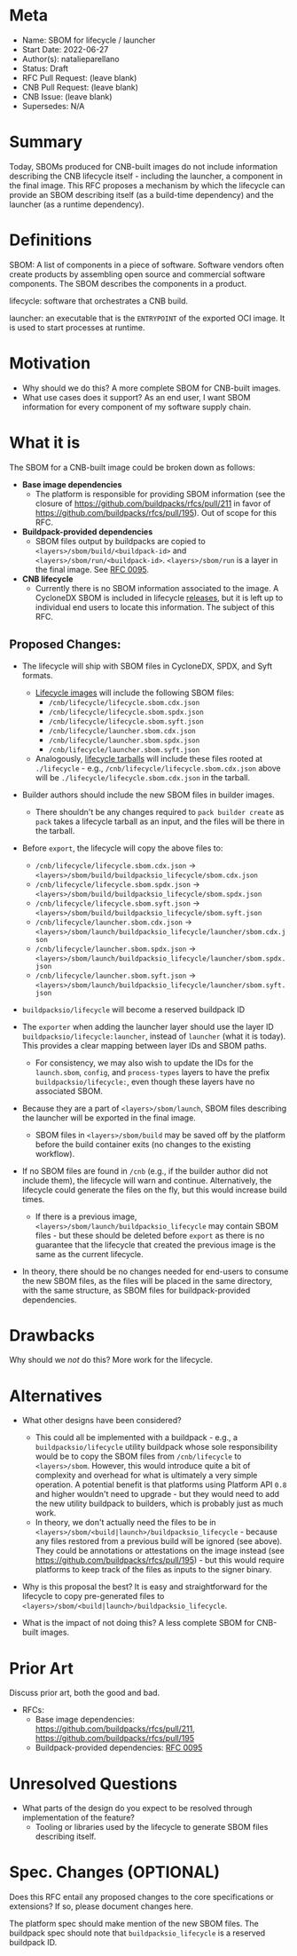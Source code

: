 # Meta

[meta]: #meta

- Name: SBOM for lifecycle / launcher
- Start Date: 2022-06-27
- Author(s): natalieparellano
- Status: Draft <!-- Acceptable values: Draft, Approved, On Hold, Superseded -->
- RFC Pull Request: (leave blank)
- CNB Pull Request: (leave blank)
- CNB Issue: (leave blank)
- Supersedes: N/A

# Summary

[summary]: #summary

Today, SBOMs produced for CNB-built images do not include information describing the CNB lifecycle itself - including
the launcher, a component in the final image. This RFC proposes a mechanism by which the lifecycle can provide an SBOM
describing itself (as a build-time dependency) and the launcher (as a runtime dependency).

# Definitions

[definitions]: #definitions

SBOM: A list of components in a piece of software. Software vendors often create products by assembling open source and
commercial software components. The SBOM describes the components in a product.

lifecycle: software that orchestrates a CNB build.

launcher: an executable that is the `ENTRYPOINT` of the exported OCI image. It is used to start processes at runtime.

# Motivation

[motivation]: #motivation

- Why should we do this? A more complete SBOM for CNB-built images.
- What use cases does it support? As an end user, I want SBOM information for every component of my software supply
  chain.

# What it is

[what-it-is]: #what-it-is

The SBOM for a CNB-built image could be broken down as follows:

* **Base image dependencies**
    * The platform is responsible for providing SBOM information (see the closure
      of https://github.com/buildpacks/rfcs/pull/211 in favor of https://github.com/buildpacks/rfcs/pull/195). Out of
      scope for this RFC.
* **Buildpack-provided dependencies**
    * SBOM files output by buildpacks are copied to `<layers>/sbom/build/<buildpack-id>`
      and `<layers>/sbom/run/<buildpack-id>`. `<layers>/sbom/run` is a layer in the final image.
      See [RFC 0095](https://github.com/buildpacks/rfcs/blob/main/text/0095-sbom.md).
* **CNB lifecycle**
    * Currently there is no SBOM information associated to the image. A CycloneDX SBOM is included in lifecycle
      [releases](https://github.com/buildpacks/lifecycle/releases), but it is left up to individual end users to locate
      this information. The subject of this RFC.

## Proposed Changes:

* The lifecycle will ship with SBOM files in CycloneDX, SPDX, and Syft formats.
    * [Lifecycle images](https://hub.docker.com/r/buildpacksio/lifecycle) will include the following SBOM files:
        * `/cnb/lifecycle/lifecycle.sbom.cdx.json`
        * `/cnb/lifecycle/lifecycle.sbom.spdx.json`
        * `/cnb/lifecycle/lifecycle.sbom.syft.json`
        * `/cnb/lifecycle/launcher.sbom.cdx.json`
        * `/cnb/lifecycle/launcher.sbom.spdx.json`
        * `/cnb/lifecycle/launcher.sbom.syft.json`
    * Analogously, [lifecycle tarballs](https://github.com/buildpacks/lifecycle/releases) will include these files
      rooted at `./lifecycle` - e.g., `/cnb/lifecycle/lifecycle.sbom.cdx.json` above will
      be `./lifecycle/lifecycle.sbom.cdx.json` in the tarball.

* Builder authors should include the new SBOM files in builder images.
    * There shouldn't be any changes required to `pack builder create` as `pack` takes a lifecycle tarball as an input,
      and the files will be there in the tarball.

* Before `export`, the lifecycle will copy the above files to:
    * `/cnb/lifecycle/lifecycle.sbom.cdx.json`  -> `<layers>/sbom/build/buildpacksio_lifecycle/sbom.cdx.json`
    * `/cnb/lifecycle/lifecycle.sbom.spdx.json` -> `<layers>/sbom/build/buildpacksio_lifecycle/sbom.spdx.json`
    * `/cnb/lifecycle/lifecycle.sbom.syft.json` -> `<layers>/sbom/build/buildpacksio_lifecycle/sbom.syft.json`
    * `/cnb/lifecycle/launcher.sbom.cdx.json`   -> `<layers>/sbom/launch/buildpacksio_lifecycle/launcher/sbom.cdx.json`
    * `/cnb/lifecycle/launcher.sbom.spdx.json`  -> `<layers>/sbom/launch/buildpacksio_lifecycle/launcher/sbom.spdx.json`
    * `/cnb/lifecycle/launcher.sbom.syft.json`  -> `<layers>/sbom/launch/buildpacksio_lifecycle/launcher/sbom.syft.json`

* `buildpacksio/lifecycle` will become a reserved buildpack ID

* The `exporter` when adding the launcher layer should use the layer ID `buildpacksio/lifecycle:launcher`, instead
  of `launcher` (what it is today). This provides a clear mapping between layer IDs and SBOM paths.
    * For consistency, we may also wish to update the IDs for the `launch.sbom`, `config`, and `process-types` layers to
      have the prefix `buildpacksio/lifecycle:`, even though these layers have no associated SBOM.

* Because they are a part of `<layers>/sbom/launch`, SBOM files describing the launcher will be exported in the final
  image.
    * SBOM files in `<layers>/sbom/build` may be saved off by the platform before the build container exits (no changes
      to the existing workflow).

* If no SBOM files are found in `/cnb` (e.g., if the builder author did not include them), the lifecycle will warn and
  continue. Alternatively, the lifecycle could generate the files on the fly, but this would increase build times.
    * If there is a previous image, `<layers>/sbom/launch/buildpacksio_lifecycle` may contain SBOM files - but these
      should be deleted before `export` as there is no guarantee that the lifecycle that created the previous image is
      the same as the current lifecycle.

* In theory, there should be no changes needed for end-users to consume the new SBOM files, as the files will be placed
  in the same directory, with the same structure, as SBOM files for buildpack-provided dependencies.

# Drawbacks

[drawbacks]: #drawbacks

Why should we *not* do this? More work for the lifecycle.

# Alternatives

[alternatives]: #alternatives

- What other designs have been considered?
    - This could all be implemented with a buildpack - e.g., a `buildpacksio/lifecycle` utility buildpack whose sole
      responsibility would be to copy the SBOM files from `/cnb/lifecycle` to `<layers>/sbom`. However, this would
      introduce quite a bit of complexity and overhead for what is ultimately a very simple operation. A potential
      benefit is that platforms using Platform API `0.8` and higher wouldn't need to upgrade - but they would need to
      add the new utility buildpack to builders, which is probably just as much work.
    - In theory, we don't actually need the files to be in `<layers>/sbom/<build|launch>/buildpacksio_lifecycle` -
      because any files restored from a previous build will be ignored (see above). They could be annotations or
      attestations on the image instead (see https://github.com/buildpacks/rfcs/pull/195) - but this would require
      platforms to keep track of the files as inputs to the signer binary.

- Why is this proposal the best? It is easy and straightforward for the lifecycle to copy pre-generated files
  to `<layers>/sbom/<build|launch>/buildpacksio_lifecycle`.

- What is the impact of not doing this? A less complete SBOM for CNB-built images.

# Prior Art

[prior-art]: #prior-art

Discuss prior art, both the good and bad.

* RFCs:
    * Base image dependencies: https://github.com/buildpacks/rfcs/pull/211, https://github.com/buildpacks/rfcs/pull/195
    * Buildpack-provided dependencies: [RFC 0095](https://github.com/buildpacks/rfcs/blob/main/text/0095-sbom.md)

# Unresolved Questions

[unresolved-questions]: #unresolved-questions

- What parts of the design do you expect to be resolved through implementation of the feature?
    - Tooling or libraries used by the lifecycle to generate SBOM files describing itself.

# Spec. Changes (OPTIONAL)

[spec-changes]: #spec-changes
Does this RFC entail any proposed changes to the core specifications or extensions? If so, please document changes here.

The platform spec should make mention of the new SBOM files. The buildpack spec should note
that `buildpacksio_lifecycle` is a reserved buildpack ID.
